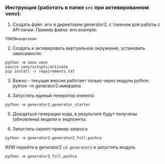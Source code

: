 ### Инструкция (работать в папке `src` при активированном venv):

1. Создать файл .env в директории generator2, с токеном для работы с API пачки. Пример файла .env.example:

```
TOKEN=ваштокен
```

2. Создать и активировать виртуальное окружение, установить зависимости:

```
python -m venv venv
source venv/sctipts/activate
pip install -r requirements.txt
```

3. Важно - текущая версия работает только через модули python: python -m generator2.имяфайла

4. Запустить единый генератор клиента:

```
python -m generator2.generator_starter
```

5. Дождаться генерации кода, в результате будут получены (обновлены) модели и эндпоинты.


6. Запустить скрипт-пример запроса

```
python -m generator2.generator2_full.pachca
```

ИЛИ перейти в generator2 ```cd generator2``` и запустить модуль

```
python -m generator2_full.pachca
```
